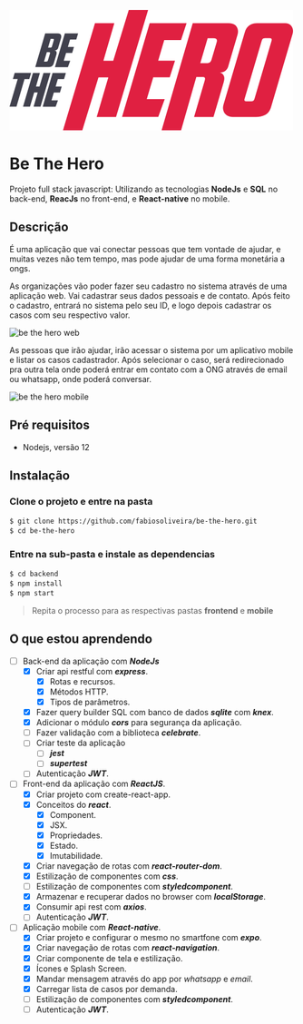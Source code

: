 ![Be The Hero](frontend/src/assets/logo.svg)
# Be The Hero
Projeto full stack javascript: Utilizando as tecnologias **NodeJs** e **SQL** no back-end, **ReacJs** no front-end, e **React-native** no mobile.

## Descrição
É uma aplicação que vai conectar pessoas que tem vontade de ajudar, e muitas vezes não tem tempo, mas pode ajudar de uma forma monetária a ongs. 

As organizações vão poder fazer seu cadastro no sistema através de uma aplicação web. Vai cadastrar seus dados pessoais e de contato. Após feito o cadastro, entrará no sistema pelo seu ID, e logo depois cadastrar os casos com seu respectivo valor.

![be the hero web](https://user-images.githubusercontent.com/24706908/77971926-66ae2000-72c6-11ea-9aec-408bec86e140.gif)

As pessoas que irão ajudar, irão acessar o sistema por um aplicativo mobile e listar os casos cadastrador. Após selecionar o caso, será redirecionado pra outra tela onde poderá entrar em contato com a ONG através de email ou whatsapp, onde poderá conversar.

![be the hero mobile](https://user-images.githubusercontent.com/24706908/77971916-62820280-72c6-11ea-958b-e70251b37f07.gif)

## Pré requisitos
* Nodejs, versão 12

## Instalação

### Clone o projeto e entre na pasta

```bash
$ git clone https://github.com/fabiosoliveira/be-the-hero.git
$ cd be-the-hero
```

### Entre na sub-pasta e instale as dependencias

```bash
$ cd backend
$ npm install
$ npm start
```

> Repita o processo para as respectivas pastas **frontend** e **mobile**

## O que estou aprendendo

- [ ] Back-end da aplicação com ***NodeJs***
  - [x] Criar api restful com ***express***.
    - [x] Rotas e recursos. 
    - [x] Métodos HTTP.
    - [x] Tipos de parâmetros.
  - [x] Fazer query builder SQL com banco de dados ***sqlite*** com ***knex***.
  - [x] Adicionar o módulo ***cors*** para segurança da aplicação.
  - [ ] Fazer validação com a biblioteca ***celebrate***.
  - [ ] Criar teste da aplicação
    - [ ] ***jest***
    - [ ] ***supertest***
  - [ ] Autenticação ***JWT***.
- [ ] Front-end da aplicação com ***ReactJS***.
  - [x] Criar projeto com create-react-app.
  - [x] Conceitos do ***react***.
    - [x] Component.
    - [x] JSX.
    - [x] Propriedades.
    - [x] Estado.
    - [x] Imutabilidade.
  - [x] Criar navegação de rotas com ***react-router-dom***.
  - [x] Estilização de componentes com ***css***.
  - [ ] Estilização de componentes com ***styledcomponent***.
  - [x] Armazenar e recuperar dados no browser com ***localStorage***.
  - [x] Consumir api rest com ***axios***.
  - [ ] Autenticação ***JWT***.
- [ ] Aplicação mobile com ***React-native***.
  - [x] Criar projeto e configurar o mesmo no smartfone com ***expo***.
  - [x] Criar navegação de rotas com ***react-navigation***.
  - [x] Criar componente de tela e estilização.
  - [x] Ícones e Splash Screen.
  - [x] Mandar mensagem através do app por _whatsapp_ e _email_.
  - [x] Carregar lista de casos por demanda.
  - [ ] Estilização de componentes com ***styledcomponent***.
  - [ ] Autenticação ***JWT***.
